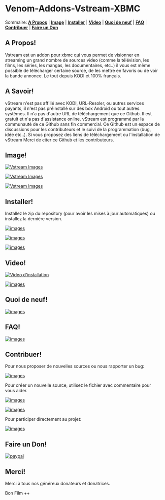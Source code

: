 Venom-Addons-Vstream-XBMC
=================

Sommaire: **[A Propos](#a-propos)** | **[Image](#image)** | **[Installer](#installer)** | **[Video](#video)** | **[Quoi de neuf](#quoi-de-neuf)** | **[FAQ](#faq)** | **[Contribuer](#contribuer)** | **[Faire un Don](#faire-un-don)** 

## A Propos!

Vstream est un addon pour xbmc qui vous permet de visionner en streaming un grand nombre de sources video (comme la télévision, les films, les séries, les mangas, les documentaires, etc..) il vous est même possible de télécharger certaine source, de les mettre en favoris ou de voir la bande annonce. Le tout depuis KODI et 100% français.

## A Savoir!

vStream n'est pas affilié avec KODI, URL-Resoler, ou autres services payants, il n'est pas préinstallé sur des box Android ou tout autres systèmes. Il n'a pas d'autre URL de téléchargement que ce Github. Il est gratuit et n'a pas d'assistance online.
vStream est programmé par la communauté de ce Github sans fin commercial. Ce Github est un espace de discussions pour les contributeurs et le suivi de la programmation (bug, idée etc..).
Si vous proposez des liens de téléchargement ou l'installation de vStream Merci de citer ce Github et les contributeurs.

## Image!

[![Vstream Images](http://img11.hostingpics.net/pics/524157Sanstitre1.jpg)](http://img11.hostingpics.net/pics/524157Sanstitre1.jpg)

[![Vstream Images](http://img11.hostingpics.net/pics/406095Sanstitre2.jpg)](http://img11.hostingpics.net/pics/406095Sanstitre2.jpg)

[![Vstream Images](http://img11.hostingpics.net/pics/642751Sanstitre3.jpg)](http://img11.hostingpics.net/pics/642751Sanstitre3.jpg)

## Installer!

Installez le zip du repository (pour avoir les mises à jour automatiques) ou installez la dernière version.

[![images](https://img.shields.io/badge/T%C3%A9l%C3%A9charger-Repository-blue.svg?style=for-the-badge)](https://github.com/Kodi-vStream/venom-xbmc-addons/releases/tag/Repository)

[![images](https://img.shields.io/badge/T%C3%A9l%C3%A9charger-Derni%C3%A8res%20versions-green.svg?style=for-the-badge)](https://github.com/Kodi-vStream/venom-xbmc-addons/releases/)

[![images](https://img.shields.io/badge/T%C3%A9l%C3%A9charger-Toutes%20les%20versions-yellow.svg?style=for-the-badge)](https://github.com/Kodi-vStream/venom-xbmc-addons/tree/Beta/repo/plugin.video.vstream)


## Video!		
	
 [![Video d'installation](http://img.youtube.com/vi/jQePwxpTKbI/0.jpg)](https://youtu.be/jQePwxpTKbI)
 
 [![images](https://img.shields.io/badge/Chaine-Youtube-red.svg?style=for-the-badge)](https://www.youtube.com/channel/UCdyY1QEC8dJSU6-6GPKPrnA)
 
 
## Quoi de neuf!

[![images](https://img.shields.io/badge/voir-Changelog-yellowgreen.svg?style=for-the-badge)](https://github.com/Kodi-vStream/venom-xbmc-addons/blob/Beta/plugin.video.vstream/changelog.txt)


## FAQ!

[![images](https://img.shields.io/badge/voir-Wiki-yellowgreen.svg?style=for-the-badge)](https://github.com/Kodi-vStream/venom-xbmc-addons/wiki)


## Contribuer!

Pour nous proposer de nouvelles sources ou nous rapporter un bug:

[![images](https://img.shields.io/badge/Github-Issues-blue.svg?style=for-the-badge)](https://github.com/Kodi-vStream/venom-xbmc-addons/issues)

Pour créer un nouvelle source, utilisez le fichier avec commentaire pour vous aider.

[![images](https://img.shields.io/badge/Fichier-Site-green.svg?style=for-the-badge)](https://github.com/Kodi-vStream/venom-xbmc-addons/blob/Beta/ajouter_une_source.py)

[![images](https://img.shields.io/badge/Ficher-H%C3%A9bergeur-yellow.svg?style=for-the-badge)](https://github.com/Kodi-vStream/venom-xbmc-addons/blob/Beta/ajouter_un_hebergeur.py)

Pour participer directement au projet:

[![images](https://img.shields.io/badge/T%C3%A9l%C3%A9charger-B%C3%AAta-orange.svg?style=for-the-badge)](https://minhaskamal.github.io/DownGit/#/home?url=https:%2F%2Fgithub.com%2FKodi-vStream%2Fvenom-xbmc-addons%2Ftree%2FBeta%2Fplugin.video.vstream)


## Faire un Don!

[![paypal](https://img.shields.io/badge/Don-Paypal/CB-009CDE.svg?style=for-the-badge)](https://www.paypal.com/cgi-bin/webscr?cmd=_s-xclick&hosted_button_id=XGYW7QDKCLPCJ)


## Merci!

Merci à tous nos généreux donateurs et donatrices.

Bon Film ++
